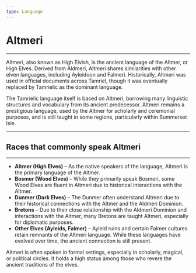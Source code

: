 ```yaml
---
type: Language
---
```

# Altmeri

---

Altmeri, also known as High Elvish, is the ancient language of the Altmer, or High Elves. Derived from Aldmeri, Altmeri shares similarities with other elven languages, including Ayleidoon and Falmeri. Historically, Altmeri was used in official documents across Tamriel, though it was eventually replaced by Tamrielic as the dominant language.

The Tamrielic language itself is based on Altmeri, borrowing many linguistic structures and vocabulary from its ancient predecessor. Altmeri remains a prestigious language, used by the Altmer for scholarly and ceremonial purposes, and is still taught in some regions, particularly within Summerset Isle.

---
## Races that commonly speak Altmeri

---

- **Altmer (High Elves)** – As the native speakers of the language, Altmeri is the primary language of the Altmer.
- **Bosmer (Wood Elves)** – While they primarily speak Bosmeri, some Wood Elves are fluent in Altmeri due to historical interactions with the Altmer.
- **Dunmer (Dark Elves)** – The Dunmer often understand Altmeri due to their historical connections with the Altmer and the Aldmeri Dominion.
- **Bretons** – Due to their close relationship with the Aldmeri Dominion and interactions with the Altmer, many Bretons are taught Altmeri, especially for diplomatic purposes.
- **Other Elves (Ayleids, Falmer)** – Ayleid ruins and certain Falmer cultures retain remnants of the Altmeri language. While these languages have evolved over time, the ancient connection is still present.

Altmeri is often spoken in formal settings, especially in scholarly, magical, or political circles. It holds a high status among those who revere the ancient traditions of the elves.